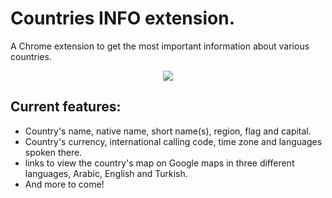 # Countries INFO extension.
A Chrome extension to get the most important information about various countries. 
<div align="center">
  
![](https://github.com/PW-learning/topcenter/blob/master/img/readme.md%20img.jpeg)
  
</div>

## Current features:
* Country's name, native name, short name(s), region, flag and capital.
* Country's currency, international calling code, time zone and languages spoken there.
* links to view the country's map on Google maps in three different languages, Arabic, English and Turkish. 
* And more to come!
